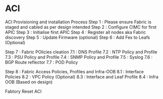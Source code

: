 # ACI
ACI Provisioning and installation Process
Step 1 : Please ensure Fabric is staged and cabled as per design intended
Step 2 : Configure CIMC for first APIC
Step 3 : Initialise first APIC
Step 4 : Register all nodes aka Fabric discovery
Step 5 : Update Firmware (optional)
Step 6 : Add Fex to Leafs (Optional)

Step 7 : Fabric POlicies cleation
   7.1 : DNS Profile
   7.2 : NTP Policy and Profile
   7.3 : PSU Policy and Profile 
   7.4 : SNMP Policy and Profile
   7.5 : Syslog
   7.6 :  BGP Route reflector
   7.7 : POD Policy
   
Step 8 : Fabric Access Policies, Profiles and Infra-OOB
   8.1 : Interface Policies
   8.2 : VPC Policy (Optional)
   8.3 : Interface and Leaf Profile
   8.4 : Infra OOB (Based on design)
   
   Fabtory Reset ACI
   
